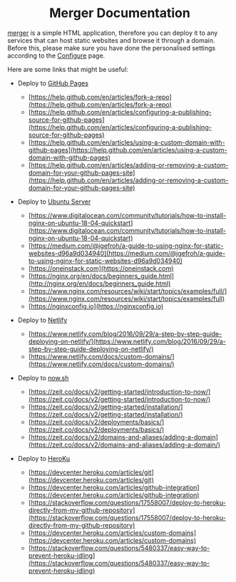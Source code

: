 <h1 align="center">Merger Documentation</h1>

[merger](https://github.com/hifocus/merger) is a simple HTML application, therefore you can deploy it to any services that can host static websites and browse it through a domain. Before this, please make sure you have done the personalised settings according to the <a href="#/configure">Configure</a> page.

Here are some links that might be useful:
- Deploy to [GitHub Pages](https://pages.github.com)
  - [https://help.github.com/en/articles/fork-a-repo](https://help.github.com/en/articles/fork-a-repo)
  - [https://help.github.com/en/articles/configuring-a-publishing-source-for-github-pages](https://help.github.com/en/articles/configuring-a-publishing-source-for-github-pages)
  - [https://help.github.com/en/articles/using-a-custom-domain-with-github-pages](https://help.github.com/en/articles/using-a-custom-domain-with-github-pages)
  - [https://help.github.com/en/articles/adding-or-removing-a-custom-domain-for-your-github-pages-site](https://help.github.com/en/articles/adding-or-removing-a-custom-domain-for-your-github-pages-site)

- Deploy to [Ubuntu Server](https://www.ubuntu.com/server)
  - [https://www.digitalocean.com/community/tutorials/how-to-install-nginx-on-ubuntu-18-04-quickstart](https://www.digitalocean.com/community/tutorials/how-to-install-nginx-on-ubuntu-18-04-quickstart)
  - [https://medium.com/@jgefroh/a-guide-to-using-nginx-for-static-websites-d96a9d034940](https://medium.com/@jgefroh/a-guide-to-using-nginx-for-static-websites-d96a9d034940)
  - [https://oneinstack.com](https://oneinstack.com)
  - [https://nginx.org/en/docs/beginners_guide.html](http://nginx.org/en/docs/beginners_guide.html)
  - [https://www.nginx.com/resources/wiki/start/topics/examples/full/](https://www.nginx.com/resources/wiki/start/topics/examples/full)
  - [https://nginxconfig.io](https://nginxconfig.io)

- Deploy to [Netlify](https://www.netlify.com)
  - [https://www.netlify.com/blog/2016/09/29/a-step-by-step-guide-deploying-on-netlify/](https://www.netlify.com/blog/2016/09/29/a-step-by-step-guide-deploying-on-netlify/)
  - [https://www.netlify.com/docs/custom-domains/](https://www.netlify.com/docs/custom-domains/)

- Deploy to [now.sh](https://zeit.co)
  - [https://zeit.co/docs/v2/getting-started/introduction-to-now/](https://zeit.co/docs/v2/getting-started/introduction-to-now/)
  - [https://zeit.co/docs/v2/getting-started/installation/](https://zeit.co/docs/v2/getting-started/installation/)
  - [https://zeit.co/docs/v2/deployments/basics/](https://zeit.co/docs/v2/deployments/basics/)
  - [https://zeit.co/docs/v2/domains-and-aliases/adding-a-domain](https://zeit.co/docs/v2/domains-and-aliases/adding-a-domain/)

- Deploy to [HeroKu](https://www.heroku.com)
  - [https://devcenter.heroku.com/articles/git](https://devcenter.heroku.com/articles/git)
  - [https://devcenter.heroku.com/articles/github-integration](https://devcenter.heroku.com/articles/github-integration)
  - [https://stackoverflow.com/questions/17558007/deploy-to-heroku-directly-from-my-github-repository](https://stackoverflow.com/questions/17558007/deploy-to-heroku-directly-from-my-github-repository)
  - [https://devcenter.heroku.com/articles/custom-domains](https://devcenter.heroku.com/articles/custom-domains)
  - [https://stackoverflow.com/questions/5480337/easy-way-to-prevent-heroku-idling](https://stackoverflow.com/questions/5480337/easy-way-to-prevent-heroku-idling)